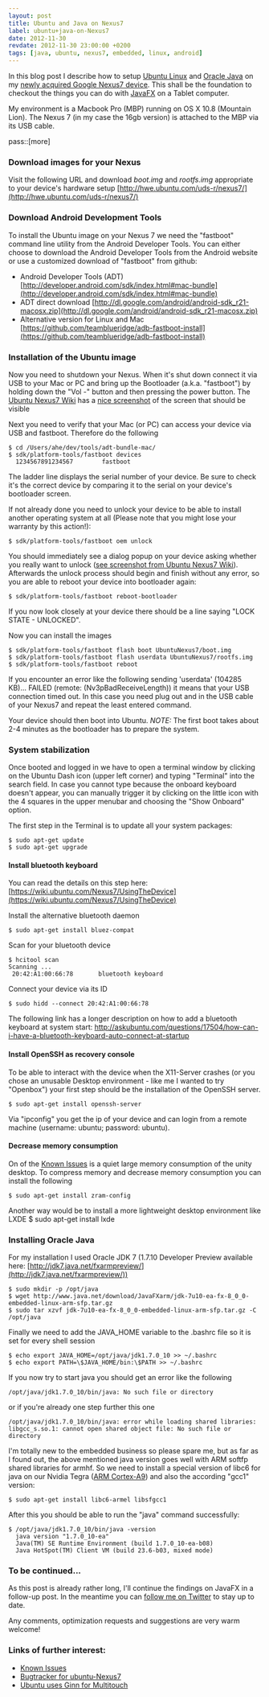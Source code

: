 ```yaml
---
layout: post
title: Ubuntu and Java on Nexus7
label: ubuntu+java-on-Nexus7
date: 2012-11-30
revdate: 2012-11-30 23:00:00 +0200
tags: [java, ubuntu, nexus7, embedded, linux, android]
---
```


In this blog post I describe how to setup [Ubuntu Linux](http://www.ubuntu.org/) and [Oracle Java](http://java.oracle.net/) on my [newly acquired Google Nexus7 device](https://play.google.com/store/devices/details?id=nexus_7_16gb). This shall be the foundation to checkout the things you can do with [JavaFX](http://www.oracle.com/technetwork/java/javafx/overview/index.html) on a Tablet computer.

My environment is a Macbook Pro (MBP) running on OS X 10.8 (Mountain Lion). The Nexus 7 (in my case the 16gb version) is attached to the MBP via its USB cable.


pass::[more]


### Download images for your Nexus
Visit the following URL and download *boot.img* and *rootfs.img* appropriate to your device's hardware setup
[http://hwe.ubuntu.com/uds-r/nexus7/](http://hwe.ubuntu.com/uds-r/nexus7/)

### Download Android Development Tools
To install the Ubuntu image on your Nexus 7 we need the "fastboot" command line utility from the Android Developer Tools. You can either choose to download the Android Developer Tools from the Android website or use a customized download of "fastboot" from github:

* Android Developer Tools (ADT) [http://developer.android.com/sdk/index.html#mac-bundle](http://developer.android.com/sdk/index.html#mac-bundle)
* ADT direct download [http://dl.google.com/android/android-sdk_r21-macosx.zip](http://dl.google.com/android/android-sdk_r21-macosx.zip)
* Alternative version for Linux and Mac [https://github.com/teamblueridge/adb-fastboot-install](https://github.com/teamblueridge/adb-fastboot-install)

### Installation of the Ubuntu image
Now you need to shutdown your Nexus. When it's shut down connect it via USB to your Mac or PC and bring up the Bootloader (a.k.a. "fastboot") by holding down the "Vol -" button and then pressing the power button.
The [Ubuntu Nexus7 Wiki](https://wiki.ubuntu.com/Nexus7/Installation) has a [nice screenshot](https://wiki.ubuntu.com/Nexus7/Installation?action=AttachFile&do=get&target=bootloader.png) of the screen that should be visible

Next you need to verify that your Mac (or PC) can access your device via USB and fastboot. Therefore do the following

	$ cd /Users/ahe/dev/tools/adt-bundle-mac/
	$ sdk/platform-tools/fastboot devices
	  1234567891234567        fastboot

The ladder line displays the serial number of your device. Be sure to check it's the correct device by comparing it to the serial on your device's bootloader screen.

If not already done you need to unlock your device to be able to install another operating system at all (Please note that you might lose your warranty by this action!):

	$ sdk/platform-tools/fastboot oem unlock

You should immediately see a dialog popup on your device asking whether you really want to unlock ([see screenshot from Ubuntu Nexus7 Wiki](https://wiki.ubuntu.com/Nexus7/Installation?action=AttachFile&do=get&target=unl.jpg)). Afterwards the unlock process should begin and finish without any error, so you are able to reboot your device into bootloader again:

	$ sdk/platform-tools/fastboot reboot-bootloader

If you now look closely at your device there should be a line saying "LOCK STATE - UNLOCKED".


Now you can install the images

	$ sdk/platform-tools/fastboot flash boot UbuntuNexus7/boot.img 
	$ sdk/platform-tools/fastboot flash userdata UbuntuNexus7/rootfs.img 
	$ sdk/platform-tools/fastboot reboot

If you encounter an error like the following
	sending 'userdata' (104285 KB)... FAILED (remote: (Nv3pBadReceiveLength))
it means that your USB connection timed out. In this case you need plug out and in the USB cable of your Nexus7 and repeat the least entered command.

Your device should then boot into Ubuntu. *NOTE:* The first boot takes about 2-4 minutes as the bootloader has to prepare the system.


### System stabilization
Once booted and logged in we have to open a terminal window by clicking on the Ubuntu Dash icon (upper left corner) and typing "Terminal" into the search field. In case you cannot type because the onboard keyboard doesn't appear, you can manually trigger it by clicking on the little icon with the 4 squares in the upper menubar and choosing the "Show Onboard" option. 

The first step in the Terminal is to update all your system packages:

	$ sudo apt-get update
	$ sudo apt-get upgrade

#### Install bluetooth keyboard
You can read the details on this step here: [https://wiki.ubuntu.com/Nexus7/UsingTheDevice](https://wiki.ubuntu.com/Nexus7/UsingTheDevice)

Install the alternative bluetooth daemon

	$ sudo apt-get install bluez-compat
	
Scan for your bluetooth device

	$ hcitool scan
	Scanning ...
     20:42:A1:00:66:78       bluetooth keyboard
     
Connect your device via its ID

	$ sudo hidd --connect 20:42:A1:00:66:78

The following link has a longer description on how to add a bluetooth keyboard at system start: [http://askubuntu.com/questions/17504/how-can-i-have-a-bluetooth-keyboard-auto-connect-at-startup
](http://askubuntu.com/questions/17504/how-can-i-have-a-bluetooth-keyboard-auto-connect-at-startup
)


#### Install OpenSSH as recovery console
To be able to interact with the device when the X11-Server crashes (or you chose an unusable Desktop environment - like me I wanted to try "Openbox") your first step should be the installation of the OpenSSH server.

	$ sudo apt-get install openssh-server

Via "ipconfig" you get the ip of your device and can login from a remote machine (username: ubuntu; password: ubuntu).
	
	
#### Decrease memory consumption
On of the [Known Issues](https://wiki.ubuntu.com/Nexus7/KnownIssues) is a quiet large memory consumption of the unity desktop. To compress memory and decrease memory consumption you can install the following

	$ sudo apt-get install zram-config 

Another way would be to install a more lightweight desktop environment like LXDE
	$ sudo apt-get install lxde

### Installing Oracle Java
For my installation I used Oracle JDK 7 (1.7.10 Developer Preview available here: [http://jdk7.java.net/fxarmpreview/](http://jdk7.java.net/fxarmpreview/))

	$ sudo mkdir -p /opt/java
	$ wget http://www.java.net/download/JavaFXarm/jdk-7u10-ea-fx-8_0_0-embedded-linux-arm-sfp.tar.gz
	$ sudo tar xzvf jdk-7u10-ea-fx-8_0_0-embedded-linux-arm-sfp.tar.gz -C /opt/java

Finally we need to add the JAVA_HOME variable to the .bashrc file so it is set for every shell session

	$ echo export JAVA_HOME=/opt/java/jdk1.7.0_10 >> ~/.bashrc
	$ echo export PATH=\$JAVA_HOME/bin:\$PATH >> ~/.bashrc

If you now try to start java you should get an error like the following

	/opt/java/jdk1.7.0_10/bin/java: No such file or directory
	
or if you're already one step further this one

	/opt/java/jdk1.7.0_10/bin/java: error while loading shared libraries: libgcc_s.so.1: cannot open shared object file: No such file or directory


I'm totally new to the embedded business so please spare me, but as far as I found out, the above mentioned java version goes well with ARM softfp shared libraries for armhf. So we need to install a special version of libc6 for java on our Nvidia Tegra ([ARM Cortex-A9](http://www.arm.com/products/processors/cortex-a/cortex-a9.php)) and also the according "gcc1" version:

	$ sudo apt-get install libc6-armel libsfgcc1

After this you should be able to run the "java" command successfully:	

	$ /opt/java/jdk1.7.0_10/bin/java -version
	  java version "1.7.0_10-ea"
	  Java(TM) SE Runtime Environment (build 1.7.0_10-ea-b08)
	  Java HotSpot(TM) Client VM (build 23.6-b03, mixed mode)

### To be continued...

As this post is already rather long, I'll continue the findings on JavaFX in a follow-up post. In the meantime you can [follow me on Twitter](http://twitter.com/goldstift) to stay up to date.

Any comments, optimization requests and suggestions are very warm welcome!


### Links of further interest:
* [Known Issues](https://wiki.ubuntu.com/Nexus7/KnownIssues)
* [Bugtracker for ubuntu-Nexus7](https://bugs.launchpad.net/ubuntu-nexus7)
* [Ubuntu uses Ginn for Multitouch](https://wiki.ubuntu.com/Multitouch/Ginn)
